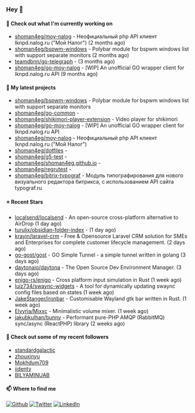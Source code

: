 ### Hey 👋

#### 👷 Check out what I'm currently working on

- [shoman4eg/moy-nalog](https://github.com/shoman4eg/moy-nalog) - Неофициальный php API клиент lknpd.nalog.ru (&#34;Мой Налог&#34;)  (2 months ago)
- [shoman4eg/bspwm-windows](https://github.com/shoman4eg/bspwm-windows) - Polybar module for bspwm windows list with support separate monitors (2 months ago)
- [teamdbnn/go-telegraph](https://github.com/teamdbnn/go-telegraph) -  (3 months ago)
- [shoman4eg/go-moy-nalog](https://github.com/shoman4eg/go-moy-nalog) - [WIP] An unofficial GO wrapper client for lknpd.nalog.ru API  (9 months ago)

#### 🌱 My latest projects

- [shoman4eg/bspwm-windows](https://github.com/shoman4eg/bspwm-windows) - Polybar module for bspwm windows list with support separate monitors
- [shoman4eg/go-common](https://github.com/shoman4eg/go-common) - 
- [shoman4eg/shikimori-player-extension](https://github.com/shoman4eg/shikimori-player-extension) - Video player for shikimori
- [shoman4eg/go-moy-nalog](https://github.com/shoman4eg/go-moy-nalog) - [WIP] An unofficial GO wrapper client for lknpd.nalog.ru API 
- [shoman4eg/moy-nalog](https://github.com/shoman4eg/moy-nalog) - Неофициальный php API клиент lknpd.nalog.ru (&#34;Мой Налог&#34;) 
- [shoman4eg/dotfiles](https://github.com/shoman4eg/dotfiles) - 
- [shoman4eg/g5-test](https://github.com/shoman4eg/g5-test) - 
- [shoman4eg/shoman4eg.github.io](https://github.com/shoman4eg/shoman4eg.github.io) - 
- [shoman4eg/regrutest](https://github.com/shoman4eg/regrutest) - 
- [shoman4eg/bitrix-typograf](https://github.com/shoman4eg/bitrix-typograf) - Модуль типографирования для нового визуального редактора битрикса, с использованием API сайта typograf.ru

#### ⭐ Recent Stars

- [localsend/localsend](https://github.com/localsend/localsend) - An open-source cross-platform alternative to AirDrop (1 day ago)
- [turulix/obsidian-folder-index](https://github.com/turulix/obsidian-folder-index) -  (1 day ago)
- [krayin/laravel-crm](https://github.com/krayin/laravel-crm) - Free &amp; Opensource Laravel CRM solution for SMEs and Enterprises for complete customer lifecycle management. (2 days ago)
- [go-gost/gost](https://github.com/go-gost/gost) - GO Simple Tunnel - a simple tunnel written in golang (3 days ago)
- [daytonaio/daytona](https://github.com/daytonaio/daytona) - The Open Source Dev Environment Manager. (3 days ago)
- [enigo-rs/enigo](https://github.com/enigo-rs/enigo) - Cross platform input simulation in Rust (1 week ago)
- [luiz734/swaync-widgets](https://github.com/luiz734/swaync-widgets) - A tool for dynamically updating swaync config files based on states (1 week ago)
- [JakeStanger/ironbar](https://github.com/JakeStanger/ironbar) - Customisable Wayland gtk bar written in Rust. (1 week ago)
- [Elvyria/Mixxc](https://github.com/Elvyria/Mixxc) - Minimalistic volume mixer. (1 week ago)
- [jakubkulhan/bunny](https://github.com/jakubkulhan/bunny) - Performant pure-PHP AMQP (RabbitMQ) sync/async (ReactPHP) library (2 weeks ago)

#### 👯 Check out some of my recent followers

- [standardgalactic](https://github.com/standardgalactic)
- [zhouxinyu](https://github.com/zhouxinyu)
- [Mokhdum709](https://github.com/Mokhdum709)
- [iidenty](https://github.com/iidenty)
- [BILYAMINUAB](https://github.com/BILYAMINUAB)


#### 📫 Where to find me
<p>
<a href="https://github.com/shoman4eg" target="_blank"><img alt="Github" src="https://img.shields.io/badge/GitHub-%2312100E.svg?&style=for-the-badge&logo=Github&logoColor=white" /></a>
<a href="https://twitter.com/shoman4eg" target="_blank"><img alt="Twitter" src="https://img.shields.io/badge/twitter-%231DA1F2.svg?&style=for-the-badge&logo=twitter&logoColor=white" /></a>
<a href="https://www.linkedin.com/in/artemdubinin/" target="_blank"><img alt="LinkedIn" src="https://img.shields.io/badge/linkedin-%230077B5.svg?&style=for-the-badge&logo=linkedin&logoColor=white" /></a>
</p>
